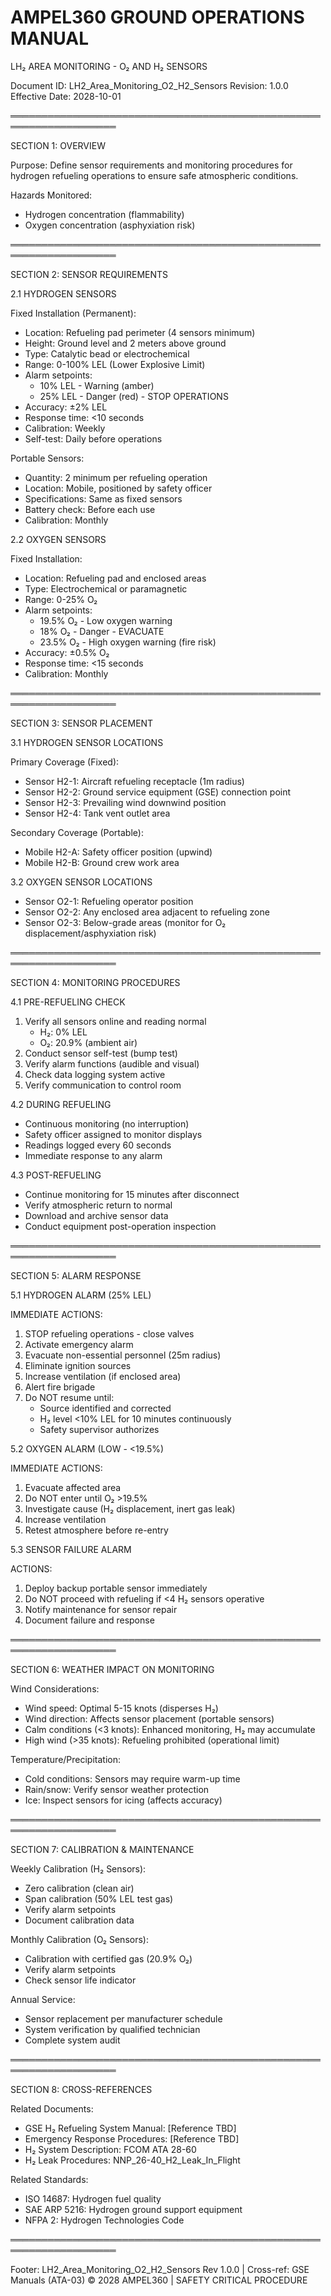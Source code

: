 AMPEL360 GROUND OPERATIONS MANUAL
==================================

LH₂ AREA MONITORING - O₂ AND H₂ SENSORS

Document ID: LH2_Area_Monitoring_O2_H2_Sensors
Revision: 1.0.0
Effective Date: 2028-10-01

═══════════════════════════════════════════════════════════════════

SECTION 1: OVERVIEW

Purpose: Define sensor requirements and monitoring procedures for hydrogen
refueling operations to ensure safe atmospheric conditions.

Hazards Monitored:
- Hydrogen concentration (flammability)
- Oxygen concentration (asphyxiation risk)

═══════════════════════════════════════════════════════════════════

SECTION 2: SENSOR REQUIREMENTS

2.1 HYDROGEN SENSORS

Fixed Installation (Permanent):
- Location: Refueling pad perimeter (4 sensors minimum)
- Height: Ground level and 2 meters above ground
- Type: Catalytic bead or electrochemical
- Range: 0-100% LEL (Lower Explosive Limit)
- Alarm setpoints:
  * 10% LEL - Warning (amber)
  * 25% LEL - Danger (red) - STOP OPERATIONS
- Accuracy: ±2% LEL
- Response time: <10 seconds
- Calibration: Weekly
- Self-test: Daily before operations

Portable Sensors:
- Quantity: 2 minimum per refueling operation
- Location: Mobile, positioned by safety officer
- Specifications: Same as fixed sensors
- Battery check: Before each use
- Calibration: Monthly

2.2 OXYGEN SENSORS

Fixed Installation:
- Location: Refueling pad and enclosed areas
- Type: Electrochemical or paramagnetic
- Range: 0-25% O₂
- Alarm setpoints:
  * 19.5% O₂ - Low oxygen warning
  * 18% O₂ - Danger - EVACUATE
  * 23.5% O₂ - High oxygen warning (fire risk)
- Accuracy: ±0.5% O₂
- Response time: <15 seconds
- Calibration: Monthly

═══════════════════════════════════════════════════════════════════

SECTION 3: SENSOR PLACEMENT

3.1 HYDROGEN SENSOR LOCATIONS

Primary Coverage (Fixed):
- Sensor H2-1: Aircraft refueling receptacle (1m radius)
- Sensor H2-2: Ground service equipment (GSE) connection point
- Sensor H2-3: Prevailing wind downwind position
- Sensor H2-4: Tank vent outlet area

Secondary Coverage (Portable):
- Mobile H2-A: Safety officer position (upwind)
- Mobile H2-B: Ground crew work area

3.2 OXYGEN SENSOR LOCATIONS

- Sensor O2-1: Refueling operator position
- Sensor O2-2: Any enclosed area adjacent to refueling zone
- Sensor O2-3: Below-grade areas (monitor for O₂ displacement/asphyxiation risk)

═══════════════════════════════════════════════════════════════════

SECTION 4: MONITORING PROCEDURES

4.1 PRE-REFUELING CHECK
1. Verify all sensors online and reading normal
   - H₂: 0% LEL
   - O₂: 20.9% (ambient air)
2. Conduct sensor self-test (bump test)
3. Verify alarm functions (audible and visual)
4. Check data logging system active
5. Verify communication to control room

4.2 DURING REFUELING
- Continuous monitoring (no interruption)
- Safety officer assigned to monitor displays
- Readings logged every 60 seconds
- Immediate response to any alarm

4.3 POST-REFUELING
- Continue monitoring for 15 minutes after disconnect
- Verify atmospheric return to normal
- Download and archive sensor data
- Conduct equipment post-operation inspection

═══════════════════════════════════════════════════════════════════

SECTION 5: ALARM RESPONSE

5.1 HYDROGEN ALARM (25% LEL)

IMMEDIATE ACTIONS:
1. STOP refueling operations - close valves
2. Activate emergency alarm
3. Evacuate non-essential personnel (25m radius)
4. Eliminate ignition sources
5. Increase ventilation (if enclosed area)
6. Alert fire brigade
7. Do NOT resume until:
   - Source identified and corrected
   - H₂ level <10% LEL for 10 minutes continuously
   - Safety supervisor authorizes

5.2 OXYGEN ALARM (LOW - <19.5%)

IMMEDIATE ACTIONS:
1. Evacuate affected area
2. Do NOT enter until O₂ >19.5%
3. Investigate cause (H₂ displacement, inert gas leak)
4. Increase ventilation
5. Retest atmosphere before re-entry

5.3 SENSOR FAILURE ALARM

ACTIONS:
1. Deploy backup portable sensor immediately
2. Do NOT proceed with refueling if <4 H₂ sensors operative
3. Notify maintenance for sensor repair
4. Document failure and response

═══════════════════════════════════════════════════════════════════

SECTION 6: WEATHER IMPACT ON MONITORING

Wind Considerations:
- Wind speed: Optimal 5-15 knots (disperses H₂)
- Wind direction: Affects sensor placement (portable sensors)
- Calm conditions (<3 knots): Enhanced monitoring, H₂ may accumulate
- High wind (>35 knots): Refueling prohibited (operational limit)

Temperature/Precipitation:
- Cold conditions: Sensors may require warm-up time
- Rain/snow: Verify sensor weather protection
- Ice: Inspect sensors for icing (affects accuracy)

═══════════════════════════════════════════════════════════════════

SECTION 7: CALIBRATION & MAINTENANCE

Weekly Calibration (H₂ Sensors):
- Zero calibration (clean air)
- Span calibration (50% LEL test gas)
- Verify alarm setpoints
- Document calibration data

Monthly Calibration (O₂ Sensors):
- Calibration with certified gas (20.9% O₂)
- Verify alarm setpoints
- Check sensor life indicator

Annual Service:
- Sensor replacement per manufacturer schedule
- System verification by qualified technician
- Complete system audit

═══════════════════════════════════════════════════════════════════

SECTION 8: CROSS-REFERENCES

Related Documents:
- GSE H₂ Refueling System Manual: [Reference TBD]
- Emergency Response Procedures: [Reference TBD]
- H₂ System Description: FCOM ATA 28-60
- H₂ Leak Procedures: NNP_26-40_H2_Leak_In_Flight

Related Standards:
- ISO 14687: Hydrogen fuel quality
- SAE ARP 5216: Hydrogen ground support equipment
- NFPA 2: Hydrogen Technologies Code

═══════════════════════════════════════════════════════════════════

Footer: LH2_Area_Monitoring_O2_H2_Sensors Rev 1.0.0 | Cross-ref: GSE Manuals (ATA-03)
© 2028 AMPEL360 | SAFETY CRITICAL PROCEDURE
